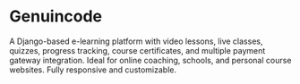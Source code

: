 # Genuincode
A Django-based e-learning platform with video lessons, live classes, quizzes, progress tracking, course certificates, and multiple payment gateway integration. Ideal for online coaching, schools, and personal course websites. Fully responsive and customizable.
